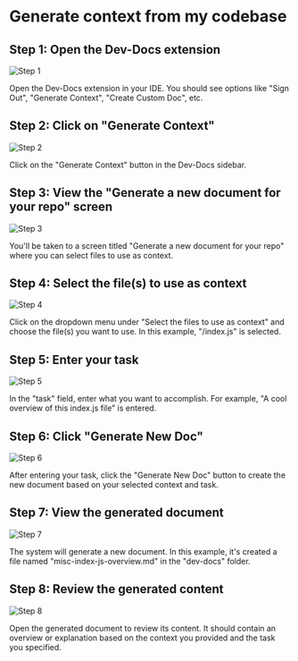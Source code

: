 

  # Generate context from my codebase

## Step 1: Open the Dev-Docs extension
![Step 1](/img/generate_context_from_my_codebase/step_1.png)

Open the Dev-Docs extension in your IDE. You should see options like "Sign Out", "Generate Context", "Create Custom Doc", etc.

## Step 2: Click on "Generate Context"
![Step 2](/img/generate_context_from_my_codebase/step_2.png)

Click on the "Generate Context" button in the Dev-Docs sidebar.

## Step 3: View the "Generate a new document for your repo" screen
![Step 3](/img/generate_context_from_my_codebase/step_3.png)

You'll be taken to a screen titled "Generate a new document for your repo" where you can select files to use as context.

## Step 4: Select the file(s) to use as context
![Step 4](/img/generate_context_from_my_codebase/step_4.png)

Click on the dropdown menu under "Select the files to use as context" and choose the file(s) you want to use. In this example, "/index.js" is selected.

## Step 5: Enter your task
![Step 5](/img/generate_context_from_my_codebase/step_5.png)

In the "task" field, enter what you want to accomplish. For example, "A cool overview of this index.js file" is entered.

## Step 6: Click "Generate New Doc"
![Step 6](/img/generate_context_from_my_codebase/step_6.png)

After entering your task, click the "Generate New Doc" button to create the new document based on your selected context and task.

## Step 7: View the generated document
![Step 7](/img/generate_context_from_my_codebase/step_7.png)

The system will generate a new document. In this example, it's created a file named "misc-index-js-overview.md" in the "dev-docs" folder.

## Step 8: Review the generated content
![Step 8](/img/generate_context_from_my_codebase/step_8.png)

Open the generated document to review its content. It should contain an overview or explanation based on the context you provided and the task you specified.

  
